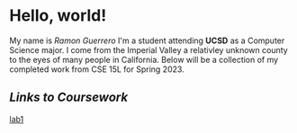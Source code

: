 # Hello, world!
My name is *Ramon Guerrero* I'm a student attending **UCSD** as a Computer Science major. 
I come from the Imperial Valley a relativley unknown county to the eyes of many people in California. 
Below will be a collection of my completed work from CSE 15L for Spring 2023.

## ***Links to Coursework***
[lab1](lab1.md)
